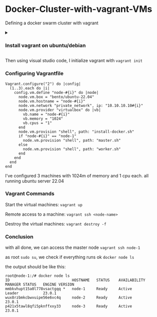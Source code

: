 # Docker-Cluster-with-vagrant-VMs

Defining a docker swarm cluster with vagrant

<details><summary><h3>Install vagrant on ubuntu/debian</h3></summary>

```
$ wget -O- https://apt.releases.hashicorp.com/gpg | gpg --dearmor | sudo tee /usr/share/keyrings/hashicorp-archive-keyring.gpg
$ echo "deb [signed-by=/usr/share/keyrings/hashicorp-archive-keyring.gpg] https://apt.releases.hashicorp.com $(lsb_release -cs) main" | sudo tee /etc/apt/sources.list.d/hashicorp.list
$ sudo apt update && sudo apt install vagrant
```
</details>

Then using visual studio code, I initialize vagrant with `vagrant init`

### Configuring Vagrantfile

```
Vagrant.configure("2") do |config|
  (1..3).each do |i|
    config.vm.define "node-#{i}" do |node|
      node.vm.box = "bento/ubuntu-22.04"
      node.vm.hostname = "node-#{i}"
      node.vm.network "private_network", ip: "10.10.10.10#{i}"
      node.vm.provider "virtualbox" do |vb|
        vb.name = "node-#{i}"
        vb.memory = "1024"
        vb.cpus = "1"
      end
      node.vm.provision "shell", path: "install-docker.sh"
      if "node-#{i}" == "node-1"
        node.vm.provision "shell", path: "master.sh"
      else
        node.vm.provision "shell", path: "worker.sh"
      end
    end
  end
end

```

I've configured 3 machines with 1024m of memory and 1 cpu each. all running ubuntu server 22.04

### Vagrant Commands

Start the virtual machines:      `vagrant up`

Remote access to a machine:   `vagrant ssh <node-name>`

Destroy the virtual machines:    `vagrant destroy -f`

### Conclusion

with all done, we can access the master node `vagrant ssh node-1`

as root `sudo su`, we check if everything runs ok `docker node ls`

the output should be like this:
```
root@node-1:/# docker node ls
ID                            HOSTNAME   STATUS    AVAILABILITY   MANAGER STATUS   ENGINE VERSION
mmbkvhupt15a0l778vsactgqq *   node-1     Ready     Active         Leader           23.0.1
wux8rzbmkcbwvuipe56e6vc4q     node-2     Ready     Active                          23.0.1
p421x5tawl8qfi5pknffxxy33     node-3     Ready     Active                          23.0.1
```


